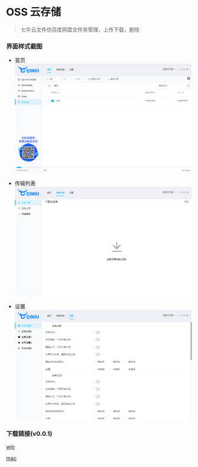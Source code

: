 # OSS 云存储

> 七牛云文件仿百度网盘文件夹管理，上传下载，删除

### 界面样式截图

- 首页
    ![Image text](./image/主页.png)

- 传输列表
    ![Image text](./image/传输列表.png)

- 设置
    ![Image text](./image/设置.png)
    
### 下载链接(v0.0.1)

[win](http://example.com/ "win")

[mac](http://wxample.com "mac") 

